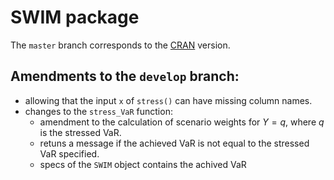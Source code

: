 # SWIM package

The `master` branch corresponds to the [CRAN](https://CRAN.R-project.org/package=SWIM) version. 

## Amendments to the `develop` branch: 

 - allowing that the input `x` of `stress()` can have missing column names.
 - changes to the `stress_VaR` function:
    * amendment to the calculation of scenario weights for $Y = q$, where $q$ is the stressed VaR. 
    * retuns a message if the achieved VaR is not equal to the stressed VaR specified.
    * specs of the `SWIM` object contains the achived VaR 
